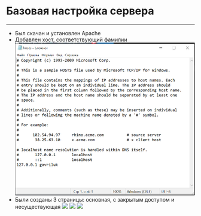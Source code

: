 # Базовая настройка сервера
___________________________
* Был скачан и установлен Apache
* Добавлен хост, соответствующий фамилии
![](1.png)
* Были созданы 3 страницы: основная, с закрытым доступом и несуществующая
![](https://github.com/Hauryliuk-Viktoria/ERGONOMIC-WEB-TECHNOLOGIES/tree/main/lab1/2.png)
![](https://github.com/Hauryliuk-Viktoria/ERGONOMIC-WEB-TECHNOLOGIES/tree/main/lab1/3.png)
![](https://github.com/Hauryliuk-Viktoria/ERGONOMIC-WEB-TECHNOLOGIES/tree/main/lab1/4.png)

